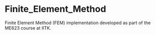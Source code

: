 # Finite_Element_Method
Finite Element Method (FEM) implementation developed as part of the ME623 course at IITK.
